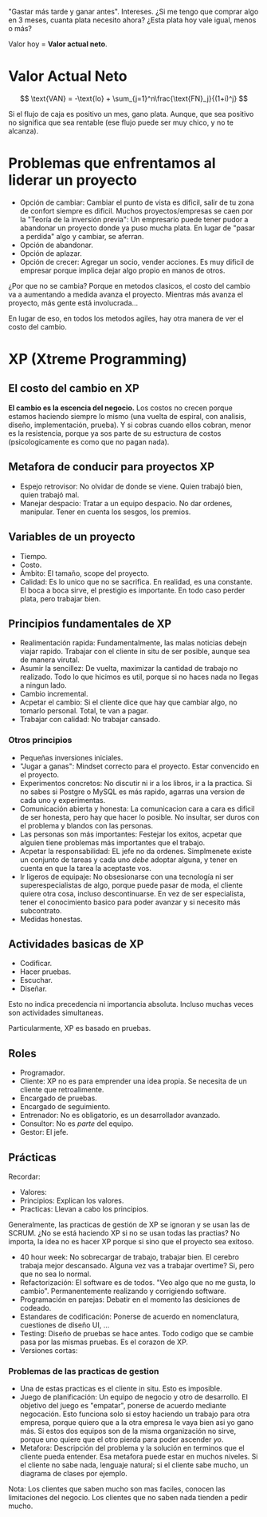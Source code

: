 "Gastar más tarde y ganar antes". Intereses. ¿Si me tengo que comprar algo en 3 meses, cuanta plata necesito ahora? ¿Esta plata hoy vale igual, menos o más?

Valor hoy = **Valor actual neto**.

# Valor Actual Neto

$$
\text{VAN} = -\text{Io} + \sum_{j=1}^n\frac{\text{FN}_j}{(1+i)^j}
$$

Si el flujo de caja es positivo un mes, gano plata. Aunque, que sea positivo no significa que sea rentable (ese flujo puede ser muy chico, y no te alcanza).

# Problemas que enfrentamos al liderar un proyecto
+ Opción de cambiar: Cambiar el punto de vista es dificil, salir de tu zona de confort siempre es dificil. Muchos proyectos/empresas se caen por la "Teoría de la inversión previa": Un empresario puede tener pudor a abandonar un proyecto donde ya puso mucha plata. En lugar de "pasar a perdida" algo y cambiar, se aferran.
+ Opción de abandonar.
+ Opción de aplazar.
+ Opción de crecer: Agregar un socio, vender acciones. Es muy dificil de empresar porque implica dejar algo propio en manos de otros.

¿Por que no se cambia? Porque en metodos clasicos, el costo del cambio va a aumentando a medida avanza el proyecto. Mientras más avanza el proyecto, más gente está involucrada...

En lugar de eso, en todos los metodos agiles, hay otra manera de ver el costo del cambio.

# XP (Xtreme Programming)

## El costo del cambio en XP
**El cambio es la escencia del negocio.** Los costos no crecen porque estamos haciendo siempre lo mismo (una vuelta de espiral, con analisis, diseño, implementación, prueba). Y si cobras cuando ellos cobran, menor es la resistencia, porque ya sos parte de su estructura de costos (psicologicamente es como que no pagan nada).

## Metafora de conducir para proyectos XP
+ Espejo retrovisor: No olvidar de donde se viene. Quien trabajó bien, quien trabajó mal.
+ Manejar despacio: Tratar a un equipo despacio. No dar ordenes, manipular. Tener en cuenta los sesgos, los premios.

## Variables de un proyecto

+ Tiempo.
+ Costo.
+ Ámbito: El tamaño, scope del proyecto.
+ Calidad: Es lo unico que no se sacrifica. En realidad, es una constante. El boca a boca sirve, el prestigio es importante. En todo caso perder plata, pero trabajar bien.

## Principios fundamentales de XP

+ Realimentación rapida: Fundamentalmente, las malas noticias debejn viajar rapido. Trabajar con el cliente in situ de ser posible, aunque sea de manera virutal.
+ Asumir la sencillez: De vuelta, maximizar la cantidad de trabajo no realizado. Todo lo que hicimos es util, porque si no haces nada no llegas a ningun lado.
+ Cambio incremental.
+ Acpetar el cambio: Si el cliente dice que hay que cambiar algo, no tomarlo personal. Total, te van a pagar.
+ Trabajar con calidad: No trabajar cansado.

### Otros principios
+ Pequeñas inversiones iniciales.
+ "Jugar a ganas": Mindset correcto para el proyecto. Estar convencido en el proyecto.
+ Experimentos concretos: No discutir ni ir a los libros, ir a la practica. Si no sabes si Postgre o MySQL es más rapido, agarras una version de cada uno y experimentas.
+ Comunicación abierta y honesta: La comunicacion cara a cara es dificil de ser honesta, pero hay que hacer lo posible. No insultar, ser duros con el problema y blandos con las personas.
+ Las personas son más importantes: Festejar los exitos, acpetar que alguien tiene problemas más importantes que el trabajo.
+ Acpetar la responsabilidad: EL jefe no da ordenes. Simplmenete existe un conjunto de tareas y cada uno _debe_ adoptar alguna, y tener en cuenta en que la tarea la aceptaste vos.
+ Ir ligeros de equipaje: No obsesionarse con una tecnología ni ser superespecialistas de algo, porque puede pasar de moda, el cliente quiere otra cosa, incluso descontinuarse. En vez de ser especialista, tener el conocimiento basico para poder avanzar y si necesito más subcontrato.
+ Medidas honestas.

## Actividades basicas de XP

+ Codificar.
+ Hacer pruebas.
+ Escuchar.
+ Diseñar.

Esto no indica precedencia ni importancia absoluta. Incluso muchas veces son actividades simultaneas.

Particularmente, XP es basado en pruebas.

## Roles
+ Programador.
+ Cliente: XP no es para emprender una idea propia. Se necesita de un cliente que retroalimente.
+ Encargado de pruebas.
+ Encargado de seguimiento.
+ Entrenador: No es obligatorio, es un desarrollador avanzado.
+ Consultor: No es _parte_ del equipo.
+ Gestor: El jefe.

## Prácticas

Recordar:

+ Valores: 
+ Principios: Explican los valores.
+ Practicas: Llevan a cabo los principios.

Generalmente, las practicas de gestión de XP se ignoran y se usan las de SCRUM. ¿No se está haciendo XP si no se usan todas las practias? No importa, la idea no es hacer XP porque si sino que el proyecto sea exitoso.

+ 40 hour week: No sobrecargar de trabajo, trabajar bien. El cerebro trabaja mejor descansado. Alguna vez vas a trabajar overtime? Si, pero que no sea lo normal.
+ Refactorización: El software es de todos. "Veo algo que no me gusta, lo cambio". Permanentemente realizando y corrigiendo software.
+ Programación en parejas: Debatir en el momento las desiciones de codeado.
+ Estandares de codificación: Ponerse de acuerdo en nomenclatura, cuestiones de diseño UI, ...
+ Testing: Diseño de pruebas se hace antes. Todo codigo que se cambie pasa por las mismas pruebas. Es el corazon de XP.
+ Versiones cortas: 

### Problemas de las practicas de gestion
+ Una de estas practicas es el cliente in situ. Esto es imposible.
+ Juego de planificación: Un equipo de negocio y otro de desarrollo. El objetivo del juego es "empatar", ponerse de acuerdo mediante negocación. Esto funciona solo si estoy haciendo un trabajo para otra empresa, porque quiero que a la otra empresa le vaya bien asi yo gano más. Si estos dos equipos son de la misma organización no sirve, porque uno quiere que el otro pierda para poder ascender *yo*.
+ Metafora: Descripción del problema y la solución en terminos que el cliente pueda entender. Esa metafora puede estar en muchos niveles. Si el cliente no sabe nada, lenguaje natural; si el cliente sabe mucho, un diagrama de clases por ejemplo.

Nota: Los clientes que saben mucho son mas faciles, conocen las limitaciones del negocio. Los clientes que no saben nada tienden a pedir mucho.